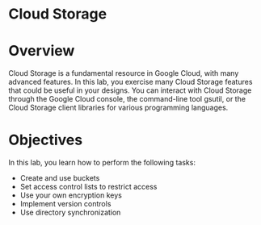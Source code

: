 # Cloud Storage

# **Overview**

Cloud Storage is a fundamental resource in Google Cloud, with many advanced features. In this lab, you exercise many Cloud Storage features that could be useful in your designs. You can interact with Cloud Storage through the Google Cloud console, the command-line tool gsutil, or the Cloud Storage client libraries for various programming languages.

# **Objectives**

In this lab, you learn how to perform the following tasks:

- Create and use buckets
- Set access control lists to restrict access
- Use your own encryption keys
- Implement version controls
- Use directory synchronization